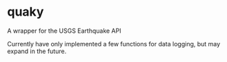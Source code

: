# quaky
A wrapper for the USGS Earthquake API

Currently have only implemented a few functions for data logging, but may expand in the future.
